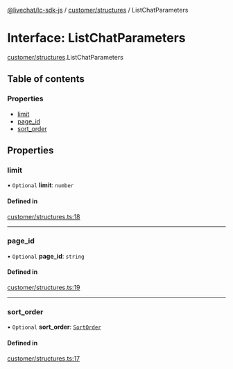 [@livechat/lc-sdk-js](../README.md) / [customer/structures](../modules/customer_structures.md) / ListChatParameters

# Interface: ListChatParameters

[customer/structures](../modules/customer_structures.md).ListChatParameters

## Table of contents

### Properties

- [limit](customer_structures.ListChatParameters.md#limit)
- [page\_id](customer_structures.ListChatParameters.md#page_id)
- [sort\_order](customer_structures.ListChatParameters.md#sort_order)

## Properties

### limit

• `Optional` **limit**: `number`

#### Defined in

[customer/structures.ts:18](https://github.com/livechat/lc-sdk-js/blob/951da85/src/customer/structures.ts#L18)

___

### page\_id

• `Optional` **page\_id**: `string`

#### Defined in

[customer/structures.ts:19](https://github.com/livechat/lc-sdk-js/blob/951da85/src/customer/structures.ts#L19)

___

### sort\_order

• `Optional` **sort\_order**: [`SortOrder`](../enums/objects.SortOrder.md)

#### Defined in

[customer/structures.ts:17](https://github.com/livechat/lc-sdk-js/blob/951da85/src/customer/structures.ts#L17)
